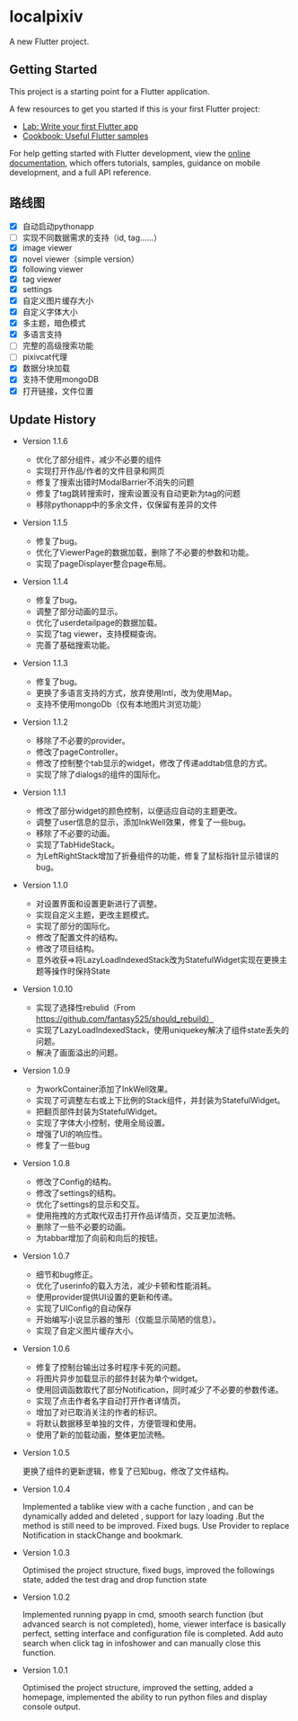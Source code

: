 # localpixiv

A new Flutter project.

## Getting Started

This project is a starting point for a Flutter application.

A few resources to get you started if this is your first Flutter project:

- [Lab: Write your first Flutter app](https://docs.flutter.dev/get-started/codelab)
- [Cookbook: Useful Flutter samples](https://docs.flutter.dev/cookbook)

For help getting started with Flutter development, view the
[online documentation](https://docs.flutter.dev/), which offers tutorials,
samples, guidance on mobile development, and a full API reference.

## 路线图
 - [x] 自动启动pythonapp
 - [ ] 实现不同数据需求的支持（id, tag......）
 - [x] image viewer
 - [x] novel viewer（simple version）
 - [x] following viewer
 - [x] tag viewer
 - [x] settings
 - [x] 自定义图片缓存大小
 - [x] 自定义字体大小
 - [x] 多主题，暗色模式
 - [x] 多语言支持
 - [ ] 完整的高级搜索功能
 - [ ] pixivcat代理
 - [X] 数据分块加载
 - [x] 支持不使用mongoDB
 - [x] 打开链接，文件位置

## Update History 
 - Version 1.1.6

    - 优化了部分组件，减少不必要的组件
    - 实现打开作品/作者的文件目录和网页
    - 修复了搜索出错时ModalBarrier不消失的问题
    - 修复了tag跳转搜索时，搜索设置没有自动更新为tag的问题
    - 移除pythonapp中的多余文件，仅保留有差异的文件
 - Version 1.1.5

    - 修复了bug。
    - 优化了ViewerPage的数据加载，删除了不必要的参数和功能。
    - 实现了pageDisplayer整合page布局。
 - Version 1.1.4

    - 修复了bug。
    - 调整了部分动画的显示。
    - 优化了userdetailpage的数据加载。
    - 实现了tag viewer，支持模糊查询。
    - 完善了基础搜索功能。
 - Version 1.1.3

    - 修复了bug。
    - 更换了多语言支持的方式，放弃使用Intl，改为使用Map。
    - 支持不使用mongoDb（仅有本地图片浏览功能）
 - Version 1.1.2

    - 移除了不必要的provider。
    - 修改了pageController。
    - 修改了控制整个tab显示的widget，修改了传递addtab信息的方式。
    - 实现了除了dialogs的组件的国际化。
 - Version 1.1.1

    - 修改了部分widget的颜色控制，以便适应自动的主题更改。
    - 调整了user信息的显示，添加InkWell效果，修复了一些bug。
    - 移除了不必要的动画。
    - 实现了TabHideStack。
    - 为LeftRightStack增加了折叠组件的功能，修复了鼠标指针显示错误的bug。
 - Version 1.1.0

    - 对设置界面和设置更新进行了调整。
    - 实现自定义主题，更改主题模式。
    - 实现了部分的国际化。
    - 修改了配置文件的结构。
    - 修改了项目结构。
    - 意外收获=>将LazyLoadIndexedStack改为StatefulWidget实现在更换主题等操作时保持State
 - Version 1.0.10

    - 实现了选择性rebulid（From https://github.com/fantasy525/should_rebuild）
    - 实现了LazyLoadIndexedStack，使用uniquekey解决了组件state丢失的问题。
    - 解决了画面溢出的问题。
 - Version 1.0.9

    - 为workContainer添加了InkWell效果。
    - 实现了可调整左右或上下比例的Stack组件，并封装为StatefulWidget。
    - 把翻页部件封装为StatefulWidget。
    - 实现了字体大小控制，使用全局设置。
    - 增强了UI的响应性。
    - 修复了一些bug
 - Version 1.0.8

    - 修改了Config的结构。
    - 修改了settings的结构。
    - 优化了settings的显示和交互。
    - 使用拖拽的方式取代双击打开作品详情页，交互更加流畅。
    - 删除了一些不必要的动画。
    - 为tabbar增加了向前和向后的按钮。
 - Version 1.0.7

    - 细节和bug修正。
    - 优化了userinfo的载入方法，减少卡顿和性能消耗。
    - 使用provider提供UI设置的更新和传递。
    - 实现了UIConfig的自动保存
    - 开始编写小说显示器的雏形（仅能显示简陋的信息）。
    - 实现了自定义图片缓存大小。
 - Version 1.0.6

    - 修复了控制台输出过多时程序卡死的问题。
    - 将图片异步加载显示的部件封装为单个widget。
    - 使用回调函数取代了部分Notification，同时减少了不必要的参数传递。
    - 实现了点击作者名字自动打开作者详情页。
    - 增加了对已取消关注的作者的标识。
    - 将默认数据移至单独的文件，方便管理和使用。
    - 使用了新的加载动画，整体更加流畅。
 - Version 1.0.5

    更换了组件的更新逻辑，修复了已知bug，修改了文件结构。
 - Version 1.0.4

    Implemented a tablike view with a cache function , and can be dynamically added and deleted , support for lazy loading .But the method is still need to be improved.
    Fixed bugs. Use Provider to replace Notification in stackChange and bookmark.
 - Version 1.0.3

    Optimised the project structure, fixed bugs, improved the followings state, added the test drag and drop function state
 - Version 1.0.2

    Implemented running pyapp in cmd, smooth search function (but advanced search is not completed), home, viewer interface is basically perfect, setting interface and configuration file is completed.
    Add auto search when click tag in infoshower and can manually close this function.
 - Version 1.0.1

    Optimised the project structure, improved the setting, added a homepage, implemented the ability to run python files and display console output.